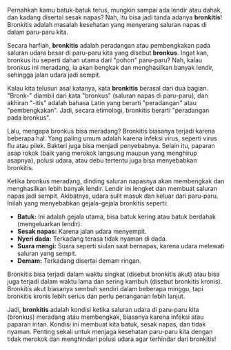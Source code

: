 Pernahkah kamu batuk-batuk terus, mungkin sampai ada lendir atau dahak, dan kadang disertai sesak napas? Nah, itu bisa jadi tanda adanya **bronkitis**! Bronkitis adalah masalah kesehatan yang menyerang saluran napas di dalam paru-paru kita.

Secara harfiah, **bronkitis** adalah peradangan atau pembengkakan pada saluran udara besar di paru-paru kita yang disebut **bronkus**. Ingat kan, bronkus itu seperti dahan utama dari "pohon" paru-paru? Nah, kalau bronkus ini meradang, ia akan bengkak dan menghasilkan banyak lendir, sehingga jalan udara jadi sempit.

Kalau kita telusuri asal katanya, kata **bronkitis** berasal dari dua bagian. "Bronk-" diambil dari kata "bronkus" (saluran napas di paru-paru), dan akhiran "-itis" adalah bahasa Latin yang berarti "peradangan" atau "pembengkakan". Jadi, secara etimologi, bronkitis berarti "peradangan pada bronkus".

Lalu, mengapa bronkus bisa meradang? Bronkitis biasanya terjadi karena beberapa hal. Yang paling umum adalah karena infeksi virus, seperti virus flu atau pilek. Bakteri juga bisa menjadi penyebabnya. Selain itu, paparan asap rokok (baik yang merokok langsung maupun yang menghirup asapnya), polusi udara, atau debu tertentu juga bisa menyebabkan bronkitis.

Ketika bronkus meradang, dinding saluran napasnya akan membengkak dan menghasilkan lebih banyak lendir. Lendir ini lengket dan membuat saluran napas jadi sempit. Akibatnya, udara sulit masuk dan keluar dari paru-paru. Inilah yang menyebabkan gejala-gejala bronkitis seperti:

- **Batuk:** Ini adalah gejala utama, bisa batuk kering atau batuk berdahak (mengeluarkan lendir).
- **Sesak napas:** Karena jalan udara menyempit.
- **Nyeri dada:** Terkadang terasa tidak nyaman di dada.
- **Suara mengi:** Suara seperti siulan saat bernapas, karena udara melewati saluran yang sempit.
- **Demam:** Terkadang disertai demam ringan.

Bronkitis bisa terjadi dalam waktu singkat (disebut bronkitis akut) atau bisa juga terjadi dalam waktu lama dan sering kambuh (disebut bronkitis kronis). Bronkitis akut biasanya sembuh sendiri dalam beberapa minggu, tapi bronkitis kronis lebih serius dan perlu penanganan lebih lanjut.

Jadi, **bronkitis** adalah kondisi ketika saluran udara di paru-paru kita (bronkus) meradang atau membengkak, biasanya karena infeksi atau paparan iritan. Kondisi ini membuat kita batuk, sesak napas, dan tidak nyaman. Penting sekali untuk menjaga kesehatan paru-paru kita dengan tidak merokok dan menghindari polusi udara agar terhindar dari bronkitis!
